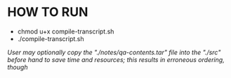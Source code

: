 HOW TO RUN
===
- chmod u+x compile-transcript.sh
- ./compile-transcript.sh

_User may optionally copy the "./notes/qa-contents.tar" file into the "./src" before hand to save time and resources; this results in erroneous ordering, though_
